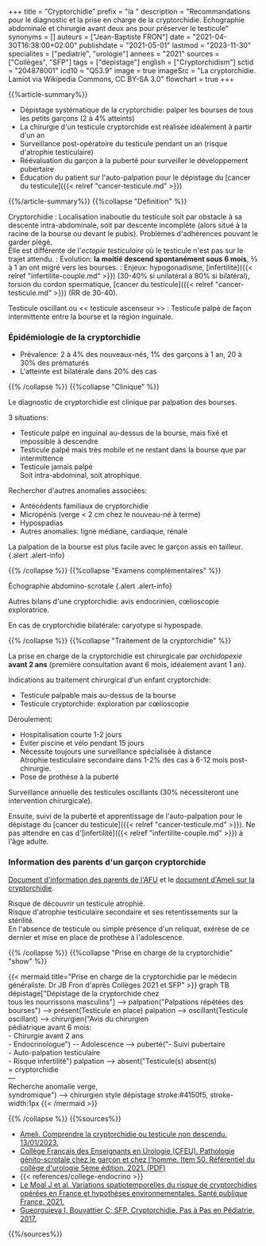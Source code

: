 +++
title = "Cryptorchidie"
prefix = "la "
description = "Recommandations pour le diagnostic et la prise en charge de la cryptorchidie. Echographie abdominale et chirurgie avant deux ans pour préserver le testicule"
synonyms = []
auteurs = ["Jean-Baptiste FRON"]
date = "2021-04-30T16:38:00+02:00"
publishdate = "2021-05-01"
lastmod = "2023-11-30"
specialites = ["pediatrie", "urologie"]
annees = "2021"
sources = ["Collèges", "SFP"]
tags = ["depistage"]
english = ["Cryptorchidism"]
sctid = "204878001"
icd10 = "Q53.9"
image = true
imageSrc = "La cryptorchidie. Lamiot via Wikipedia Commons, CC BY-SA 3.0"
flowchart = true
+++

{{%article-summary%}}

- Dépistage systématique de la cryptorchidie: palper les bourses de tous les petits garçons (2 à 4% atteints)
- La chirurgie d'un testicule cryptorchide est réalisée idéalement à partir d'un an
- Surveillance post-opératoire du testicule pendant un an (risque d'atrophie testiculaire)
- Réévaluation du garçon à la puberté pour surveiller le développement pubertaire
- Éducation du patient sur l'auto-palpation pour le dépistage du [cancer du testicule]({{< relref "cancer-testicule.md" >}})

{{%/article-summary%}}
{{%collapse "Définition" %}}

Cryptorchidie
: Localisation inaboutie du testicule soit par obstacle à sa descente intra-abdominale, soit par descente incomplète (alors situé à la racine de la bourse ou devant le pubis). Problèmes d'adhérences pouvant le garder piégé.  
Elle est différente de l'*ectopie testiculaire* où le testicule n'est pas sur le trajet attendu.
: Évolution: **la moitié descend spontanément sous 6 mois**, ⅔ à 1 an ont migré vers les bourses.
: Enjeux: hypogonadisme, [infertilité]({{< relref "infertilite-couple.md" >}}) (30-40% si unilatéral à 80% si bilatéral), torsion du cordon spermatique, [cancer du testicule]({{< relref "cancer-testicule.md" >}}) (RR de 30-40).

Testicule oscillant ou << testicule ascenseur >>
: Testicule palpé de façon intermittente entre la bourse et la région inguinale.

### Épidémiologie de la cryptorchidie

- Prévalence: 2 à 4% des nouveaux-nés, 1% des garçons à 1 an, 20 à 30% des prématurés
- L'atteinte est bilatérale dans 20% des cas

{{% /collapse %}}
{{%collapse "Clinique" %}}

Le diagnostic de cryptorchidie est clinique par palpation des bourses.

3 situations:

- Testicule palpé en inguinal au-dessus de la bourse, mais fixé et impossible à descendre
- Testicule palpé mais très mobile et ne restant dans la bourse que par intermittence
- Testicule jamais palpé  
  Soit intra-abdominal, soit atrophique.

Rechercher d'autres anomalies associées:

- Antécédents familiaux de cryptorchidie
- Micropénis (verge < 2 cm chez le nouveau-né à terme)
- Hypospadias
- Autres anomalies: ligne médiane, cardiaque, rénale

La palpation de la bourse est plus facile avec le garçon assis en tailleur.
{.alert .alert-info}

{{% /collapse %}}
{{%collapse "Examens complémentaires" %}}

Échographie abdomino-scrotale
{.alert .alert-info}

Autres bilans d'une cryptorchidie: avis endocrinien, cœlioscopie exploratrice.

En cas de cryptorchidie bilatérale: caryotype si hypospade.

{{% /collapse %}}
{{%collapse "Traitement de la cryptorchidie" %}}

La prise en charge de la cryptorchidie est chirurgicale par *orchidopexie* **avant 2 ans** (première consultation avant 6 mois, idéalement avant 1 an).

Indications au traitement chirurgical d'un enfant cryptorchide:

- Testicule palpable mais au-dessus de la bourse
- Testicule cryptorchide: exploration par cœlioscopie

Déroulement:

- Hospitalisation courte 1-2 jours
- Éviter piscine et vélo pendant 15 jours
- Nécessite toujours une surveillance spécialisée à distance  
  Atrophie testiculaire secondaire dans 1-2% des cas à 6-12 mois post-chirurgie.
- Pose de prothèse à la puberté

Surveillance annuelle des testicules oscillants (30% nécessiteront une intervention chirurgicale).

Ensuite, suivi de la puberté et apprentissage de l'auto-palpation pour le dépistage du [cancer du testicule]({{< relref "cancer-testicule.md" >}}). Ne pas attendre en cas d'[infertilité]({{< relref "infertilite-couple.md" >}}) à l'âge adulte.

### Information des parents d'un garçon cryptorchide

[Document d'information des parents de l'AFU](https://www.urofrance.org/base-bibliographique/cryptorchidie-intervention-chirurgicale-pour-cryptorchidie) et le [document d'Ameli sur la cryptorchidie](https://www.ameli.fr/assure/sante/themes/cryptorchidie-testicule-non-descendu-ectopie-testiculaire/comprendre-cryptorchidie).

Risque de découvrir un testicule atrophié.  
Risque d'atrophie testiculaire secondaire et ses retentissements sur la stérilité.  
En l'absence de testicule ou simple présence d'un reliquat, exérèse de ce dernier et mise en place de prothèse à l'adolescence.

{{% /collapse %}}
{{%collapse "Prise en charge de la cryptorchidie" "show" %}}

{{< mermaid title="Prise en charge de la cryptorchidie par le médecin généraliste. Dr JB Fron d'après Collèges 2021 et SFP" >}}
graph TB
  dépistage["Dépistage de la cryptorchide chez<br>tous les nourrissons masculins"] --> palpation("Palpations répétées des bourses") --> présent(Testicule en place)
    palpation --> oscillant(Testicule oscillant) --> chirurgien("Avis du chirurgien<br>pédiatrique avant 6 mois:<br>- Chirurgie avant 2 ans<br>- Endocrinologue") -- Adolescence --> puberté("- Suivi pubertaire<br>- Auto-palpation testiculaire<br>- Risque infertilité")
    palpation --> absent("Testicule(s) absent(s)<br>= cryptorchidie<br>—<br>Recherche anomalie verge,<br>syndromique") --> chirurgien
  style dépistage stroke:#4150f5, stroke-width:1px
{{< /mermaid >}}

{{% /collapse %}}
{{%sources%}}

- [Ameli. Comprendre la cryptorchidie ou testicule non descendu. 13/01/2023.](https://www.ameli.fr/assure/sante/themes/cryptorchidie-testicule-non-descendu-ectopie-testiculaire/comprendre-cryptorchidie)
- [Collège Français des Enseignants en Urologie (CFEU). Pathologie génito-scrotale chez le garçon et chez l'homme. Item 50. Référentiel du collège d'urologie 5ème édition. 2021. (PDF)](https://www.urofrance.org/wp-content/uploads/2021/11/Item-50-Pathologies-genito-scrotale.pdf)
- {{< references/college-endocrino >}}
- [Le Moal J et al. Variations spatiotemporelles du risque de cryptorchidies opérées en France et hypothèses environnementales. Santé publique France. 2021.](https://www.santepubliquefrance.fr/docs/variations-spatiotemporelles-du-risque-de-cryptorchidies-operees-en-france-et-hypotheses-environnementales)
- [Gueorguieva I, Bouvattier C; SFP. Cryptorchidie. Pas à Pas en Pédiatrie. 2017.](https://pap-pediatrie.fr/endocrinologie/cryptorchidie)

{{%/sources%}}
